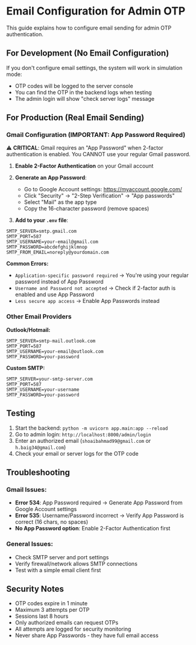 # Email Configuration for Admin OTP

This guide explains how to configure email sending for admin OTP authentication.

## For Development (No Email Configuration)

If you don't configure email settings, the system will work in simulation mode:
- OTP codes will be logged to the server console
- You can find the OTP in the backend logs when testing
- The admin login will show "check server logs" message

## For Production (Real Email Sending)

### Gmail Configuration (IMPORTANT: App Password Required)

⚠️ **CRITICAL**: Gmail requires an "App Password" when 2-factor authentication is enabled. You CANNOT use your regular Gmail password.

1. **Enable 2-Factor Authentication** on your Gmail account
2. **Generate an App Password**:
   - Go to Google Account settings: https://myaccount.google.com/
   - Click "Security" → "2-Step Verification" → "App passwords"
   - Select "Mail" as the app type
   - Copy the 16-character password (remove spaces)

3. **Add to your `.env` file**:
```env
SMTP_SERVER=smtp.gmail.com
SMTP_PORT=587
SMTP_USERNAME=your-email@gmail.com
SMTP_PASSWORD=abcdefghijklmnop
SMTP_FROM_EMAIL=noreply@yourdomain.com
```

**Common Errors:**
- `Application-specific password required` → You're using your regular password instead of App Password
- `Username and Password not accepted` → Check if 2-factor auth is enabled and use App Password
- `Less secure app access` → Enable App Passwords instead

### Other Email Providers

**Outlook/Hotmail:**
```env
SMTP_SERVER=smtp-mail.outlook.com
SMTP_PORT=587
SMTP_USERNAME=your-email@outlook.com
SMTP_PASSWORD=your-password
```

**Custom SMTP:**
```env
SMTP_SERVER=your-smtp-server.com
SMTP_PORT=587
SMTP_USERNAME=your-username
SMTP_PASSWORD=your-password
```

## Testing

1. Start the backend: `python -m uvicorn app.main:app --reload`
2. Go to admin login: `http://localhost:8000/admin/login`
3. Enter an authorized email (`shoaibahmad99@gmail.com` or `h.baig34@gmail.com`)
4. Check your email or server logs for the OTP code

## Troubleshooting

### Gmail Issues:
- **Error 534**: App Password required → Generate App Password from Google Account settings
- **Error 535**: Username/Password incorrect → Verify App Password is correct (16 chars, no spaces)
- **No App Password option**: Enable 2-Factor Authentication first

### General Issues:
- Check SMTP server and port settings
- Verify firewall/network allows SMTP connections
- Test with a simple email client first

## Security Notes

- OTP codes expire in 1 minute
- Maximum 3 attempts per OTP
- Sessions last 8 hours
- Only authorized emails can request OTPs
- All attempts are logged for security monitoring
- Never share App Passwords - they have full email access 